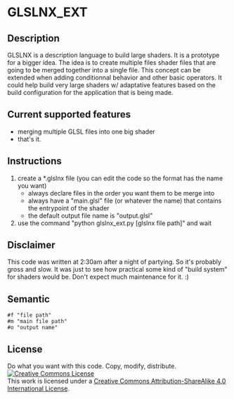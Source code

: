 # GLSLNX_EXT

## Description
GLSLNX is a description language to build large shaders. It is a prototype for a bigger idea.
The idea is to create multiple files shader files that are going to be merged together into a single file. 
This concept can be extended when adding conditionnal behavior and other basic operators. 
It could help build very large shaders w/ adaptative features based on the build configuration 
for the application that is being made.

## Current supported features
* merging multiple GLSL files into one big shader
* that's it.

## Instructions
1. create a *.glslnx file (you can edit the code so the format has the name you want)
    * always declare files in the order you want them to be merge into
    * always have a "main.glsl" file (or whatever the name) that contains 
    the entrypoint of the shader
    * the default output file name is "output.glsl"
2. use the command "python glslnx_ext.py [glslnx file path]" and wait

## Disclaimer
This code was written at 2:30am after a night of partying. So it's probably gross and slow. 
It was just to see how practical some kind of "build system" for shaders would be. 
Don't expect much maintenance for it. :)

## Semantic
``#f "file path"``  
``#m "main file path"``  
``#o "output name"``  

## License
Do what you want with this code.
Copy, modify, distribute.
<a rel="license" href="http://creativecommons.org/licenses/by-sa/4.0/"><img alt="Creative Commons License" style="border-width:0" src="https://i.creativecommons.org/l/by-sa/4.0/88x31.png" /></a><br />This work is licensed under a <a rel="license" href="http://creativecommons.org/licenses/by-sa/4.0/">Creative Commons Attribution-ShareAlike 4.0 International License</a>.